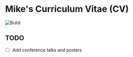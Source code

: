 # Mike's Curriculum Vitae (CV)

![Build](https://github.com/mikecuoco/curriculum-vitae/actions/workflows/build-cv.yaml/badge.svg)

## TODO

- [ ] Add conference talks and posters
